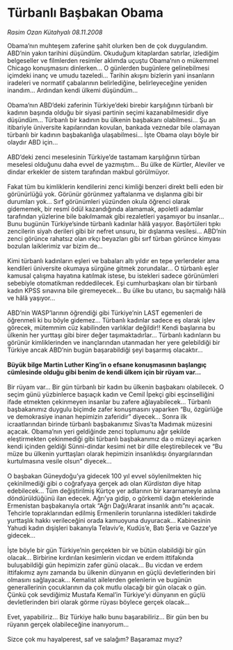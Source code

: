 # Türbanlı Başbakan Obama

*Rasim Ozan Kütahyalı 08.11.2008*

<div class="taraf_structure_2col_1zq">
<div class="margen_n">



 <p></p><p>Obama’nın muhteşem zaferine şahit olurken ben de çok duygulandım. ABD’nin yakın tarihini düşündüm. Okuduğum kitaplardan satırlar, izlediğim belgeseller ve filmlerden resimler aklımda uçuştu Obama’nın o mükemmel Chicago konuşmasını dinlerken... O günlerden bugünlere gelinebilmesi içimdeki inanç ve umudu tazeledi... Tarihin akışını bizlerin yani insanların iradeleri ve normatif çabalarının belirlediğine, belirleyeceğine yeniden inandım... Ardından kendi ülkemi düşündüm... <br/><br/>Obama’nın ABD’deki zaferinin Türkiye’deki birebir karşılığının türbanlı bir kadının başında olduğu bir siyasi partinin seçimi kazanabilmesidir diye düşündüm... Türbanlı bir kadının bu ülkenin başbakanı olabilmesi... Şu an itibariyle üniversite kapılarından kovulan, bankada veznedar bile olamayan türbanlı bir kadının başbakanlığa ulaşabilmesi... İşte Obama olayı böyle bir olaydır ABD için... <br/><br/>ABD’deki zenci meselesinin Türkiye’de tastamam karşılığının türban meselesi olduğunu daha evvel de yazmıştım... Bu ülke de Kürtler, Aleviler ve dindar erkekler de sistem tarafından makbul görülmüyor. <br/><br/>Fakat tüm bu kimliklerin kendilerini zenci kimliği benzeri direkt belli eden bir görünürlüğü yok. Görünür görünmez yaftalanma ve dışlanma gibi bir durumları yok... Sırf görünümleri yüzünden okula öğrenci olarak gidememek, bir resmî ödül kazandığında alamamak, apoletli adamlar tarafından yüzlerine bile bakılmamak gibi rezaletleri yaşamıyor bu insanlar... Bunu bugünün Türkiye’sinde türbanlı kadınlar hâlâ yaşıyor. Başörtüleri tıpkı zencilerin siyah derileri gibi bir nefret unsuru, bir dışlanma vesilesi... ABD’nin zenci görünce rahatsız olan ırkçı beyazları gibi sırf türban görünce kimyası bozulan laiklerimiz var bizim de... <br/><br/>Kimi türbanlı kadınların eşleri ve babaları altı yıldır en tepe yerlerdeler ama kendileri üniversite okumaya sürgüne gitmek zorundalar... O türbanlı eşler kamusal çalışma hayatına katılmak istese, bu istekleri sadece görünümleri sebebiyle otomatikman reddedilecek. Eşi cumhurbaşkanı olan bir türbanlı kadın KPSS sınavına bile giremeyecek... Bu ülke bu utancı, bu saçmalığı hâlâ ve hâlâ yaşıyor... <br/><br/>ABD’nin WASP’larının öğrendiği gibi Türkiye’nin LAST egemenleri de öğrenmeli ki bu böyle gidemez... Türbanlı kadınlar sadece eş olarak işlev görecek, mütemmim cüz kabilinden varlıklar değildir!! Kendi başlarına bu ülkenin her yurttaşı gibi birer değer taşımaktadırlar... Türbanlı kadınların bu görünür kimliklerinden ve inançlarından utanmadan her yere gelebildiği bir Türkiye ancak ABD’nin bugün başarabildiği şeyi başarmış olacaktır...<b> <br/><br/>Büyük bilge Martin Luther King’in o efsane konuşmasının başlangıç cümlesinde olduğu gibi benim de kendi ülkem için bir rüyam var...</b> <br/><br/>Bir rüyam var... Bir gün türbanlı bir kadın bu ülkenin başbakanı olabilecek. O seçim günü yüzbinlerce başıaçık kadın ve Cemil İpekçi gibi eşcinselliğini ifade etmekten çekinmeyen insanlar bu zafere ağlayabilecek... Türbanlı başbakanımız duygulu biçimde zafer konuşmasını yaparken “Bu, özgürlüğe ve demokrasiye inanan hepimizin zaferidir” diyecek... Sonra ilk icraatlarından birinde türbanlı başbakanımız Sivas’ta Madımak müzesini açacak. Obama’nın yeri geldiğinde zenci toplumunu ağır şekilde eleştirmekten çekinmediği gibi türbanlı başbakanımız da o müzeyi açarken kendi içinden geldiği Sünni-dindar kesimi net bir dille eleştirebilecek ve “Bu müze bu ülkenin yurttaşları olarak hepimizin insanlıkdışı önyargılarından kurtulmasına vesile olsun” diyecek... <br/><br/>O başbakan Güneydoğu’ya gidecek 100 yıl evvel söylenilmekten hiç çekinilmediği gibi o coğrafyaya gerçek adı olan <i>Kürdistan</i> diye hitap edebilecek... Tüm değiştirilmiş Kürtçe yer adlarının bir kararnameyle aslına döndürüldüğünü ilan edecek. Ağrı’ya gidip, o görkemli dağın eteklerinde Ermenistan başbakanıyla ortak “Ağrı Dağı/Ararat insanlık anıtı”nı açacak. Tehcirle topraklarından edilmiş Ermenilerin torunlarına istedikleri takdirde yurttaşlık hakkı verileceğini orada kamuoyuna duyuracak... Kabinesinin Yahudi kadın dışişleri bakanıyla Telaviv’e, Kudüs’e, Batı Şeria ve Gazze’ye gidecek... <br/><br/>İşte böyle bir gün Türkiye’nin gerçekten bir ve bütün olabildiği bir gün olacak... Birbirine kırdırılan kesimlerin vicdan ve erdem ittifakında buluşabildiği gün hepimizin zafer günü olacak... Bu vicdan ve erdem ittifakımız aynı zamanda bu ülkenin dünyanın en güçlü devletlerinden biri olmasını sağlayacak... Kemalist ailelerden gelenlerin ve bugünün generallerinin çocuklarının da çok mutlu olacağı bir gün olacak o gün. Çünkü çok sevdiğimiz Mustafa Kemal’in Türkiye’yi dünyanın en güçlü devletlerinden biri olarak görme rüyası böylece gerçek olacak... <br/><br/>Evet, yapabiliriz... Biz Türkiye halkı bunu başarabiliriz... Bir gün ben bu rüyanın gerçek olabileceğine inanıyorum... <br/><br/>Sizce çok mu hayalperest, saf ve salağım? Başaramaz mıyız?</p>

<br/>


<div id="taraf_not">
</div>

</div>


</div>
